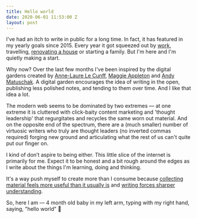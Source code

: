 ```yaml
---
title: Hello world
date: 2020-06-01 11:53:00 Z
layout: post
---
```


I've had an itch to write in public for a long time. In fact, it has featured in my yearly goals since 2015. Every year it got squeezed out by [work](http://pete.studio), travelling, [renovating a house](http://instagram.com/guinearow) or starting a family. But I'm here and I'm quietly making a start.

Why now? Over the last few months I've been inspired by the digital gardens created by [Anne-Laure Le Cunff](https://nesslabs.com/digital-garden-tiddlywiki), [Maggie Appleton](https://maggieappleton.com/garden/) and [Andy Matuschak](https://notes.andymatuschak.org). A digital garden encourages the idea of writing in the open, publishing less polished notes, and tending to them over time. And I like that idea a lot.

The modern web seems to be dominated by two extremes — at one extreme it is cluttered with click-baity content marketing and 'thought leadership' that regurgitates and recycles the same worn out material. And on the opposite end of the spectrum, there are a (much smaller) number of virtuosic writers who truly are thought leaders (no inverted commas required) forging new ground and articulating what the rest of us can't quite put our finger on. 

I kind of don’t aspire to being either. This little slice of the internet is primarily for me. Expect it to be honest and a bit rough around the edges as I write about the things I'm learning, doing and thinking. 

It's a way push myself to create more than I consume because [collecting material feels more useful than it usually is](https://notes.andymatuschak.org/z8QSUyNdq3CMK79KSnCW7QTR1MPHEFi4Q2LY8) and [writing forces sharper understanding](https://notes.andymatuschak.org/z8q1K5a8i95qARkpFwS45qqtQzM8th82TkeUg).

So, here I am — 4 month old baby in my left arm, typing with my right hand, saying, "hello world" 👋